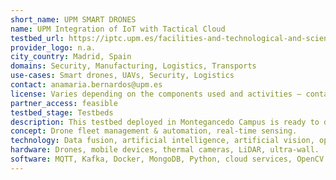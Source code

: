```yaml
---
short_name: UPM SMART DRONES
name: UPM Integration of IoT with Tactical Cloud
testbed_url: https://iptc.upm.es/facilities-and-technological-and-scientific-services
provider_logo: n.a.
city_country: Madrid, Spain
domains: Security, Manufacturing, Logistics, Transports
use-cases: Smart drones, UAVs, Security, Logistics
contact: anamaria.bernardos@upm.es
license: Varies depending on the components used and activities – contact for more information.
partner_access: feasible
testbed_stage: Testbeds
description: This testbed deployed in Montegancedo Campus is ready to demonstrate services deployed over fleet of drones (demos are carried out with >3 drones). The key asset is the software platform that controls the fleet service lifecycle, from mission configuration to real-time data visualization and sensor-based anomaly detection. Drones are governed as IoT sensing platforms, equipped with in-flight sensors, environmental sensors, and specific cameras (thermal cameras, LiDAR, etc.), mounted in depending on the use case. Different service scenarios have been deployed over the platform: infrastructure monitoring (e.g., for telecom towers), emergency response (for onsite fast evaluation of an emergency and first-aid kit delivery) and security applications (capacity control in bounded areas). Real-time artificial vision algorithms on-board and on the edge are used to monitor the service. Monitoring tools include specific applications for mobile devices, but also interactive solutions for command-and-control centers.
concept: Drone fleet management & automation, real-time sensing. 
technology: Data fusion, artificial intelligence, artificial vision, optimization algorithms, tracking and navigation, adaptive interfaces.
hardware: Drones, mobile devices, thermal cameras, LiDAR, ultra-wall.
software: MQTT, Kafka, Docker, MongoDB, Python, cloud services, OpenCV
---
```


